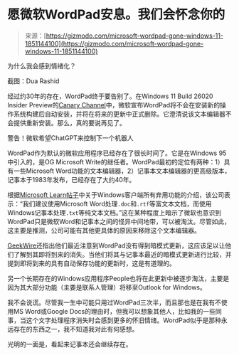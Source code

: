 <!--yml

类别：未分类

日期：2024-05-27 14:34:44

-->

# 愿微软WordPad安息。我们会怀念你的

> 来源：[https://gizmodo.com/microsoft-wordpad-gone-windows-11-1851144100](https://gizmodo.com/microsoft-wordpad-gone-windows-11-1851144100)

为什么我会感到情绪化？

截图：Dua Rashid

经过约30年的存在，WordPad终于要告别了。在Windows 11 Build 26020 Insider Preview的[Canary Channel](https://blogs.windows.com/windows-insider/2024/01/03/announcing-windows-11-insider-preview-build-26020-canary-channel/)中，微软宣布WordPad将不会在安装新的操作系统构建后自动安装，并将在将来的更新中正式删除。它澄清说该文本编辑器不会提供重新安装。那么，真的要说再见了。

警告！微软希望ChatGPT来控制下一个机器人

<track kind="captions" label="English" src="https://kinja.com/api/videoupload/caption/19324.vtt" srclang="en">

WordPad作为默认的微软应用程序已经存在了很长时间了。它是在Windows 95中引入的，是OG Microsoft Write的继任者。WordPad最初的定位有两种：1）具有一些Microsoft Word功能的文本编辑器，2）记事本文本编辑器的更高级版本，记事本于1983年发布，已经存在了大约40年。

根据[Microsoft Learn帖子](https://learn.microsoft.com/en-us/windows/whats-new/deprecated-features)中关于Windows客户端所有弃用功能的介绍，该公司表示：“我们建议使用Microsoft Word处理`.doc`和`.rtf`等富文本文档，而使用Windows记事本处理`.txt`等纯文本文档。”这在某种程度上暗示了微软也意识到WordPad只是微软Word和记事本之间的怪异中间地带，可以被淘汰。尽管如此，这主要是推测，公司可能有其他更具体的原因来移除这个文本编辑器。

[GeekWire](https://www.geekwire.com/2023/rip-wordpad-microsoft-will-remove-this-longtime-word-processing-app-in-a-future-windows-update/)还指出他们最近注意到WordPad没有得到暗模式更新，这应该足以让他们了解到其即将到来的消失。当他们将其与记事本最近的暗模式更新进行比较，并提到即将到来的具有自动保存功能的更新时，这是有道理的。

另一个长期存在的Windows应用程序People也将在此更新中被逐步淘汰，主要是因为其大部分功能（主要是联系人管理）将移至Outlook for Windows。

我不会说谎。尽管我一生中可能只用过WordPad三次半，而且那也是在我有不使用MS Word或Google Docs的理由时，但我可以想象其他人，比如我的一些同事，当这个文字处理程序消失时会感到更多的怀旧情绪。WordPad似乎是那种永远存在的东西之一，我不知道我对此有何感想。

光明的一面是，看起来记事本还会继续存在。
